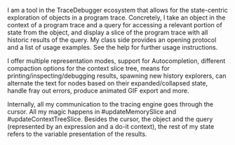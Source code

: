 I am a tool in the TraceDebugger ecosystem that allows for the state-centric exploration of objects in a program trace. Concretely, I take an object in the context of a program trace and a query for accessing a relevant portion of state from the object, and display a slice of the program trace with all historic results of the query. My class side provides an opening protocol and a list of usage examples. See the help for further usage instructions.

I offer multiple representation modes, support for Autocompletion, different compaction options for the context slice tree, means for printing/inspecting/debugging results, spawning new history explorers, can alternate the text for nodes based on their expanded/collapsed state, handle fray out errors, produce animated GIF export and more.

Internally, all my communication to the tracing engine goes through the cursor. All my magic happens in #updateMemorySlice and #updateContextTreeSlice. Besides the cursor, the object and the query (represented  by an expression and a do-it context), the rest of my state refers to the variable presentation of the results.